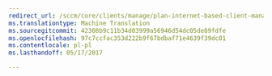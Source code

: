 ```yaml
---
redirect_url: /sccm/core/clients/manage/plan-internet-based-client-management
ms.translationtype: Machine Translation
ms.sourcegitcommit: 42308b9c11b34d03999a56946d54dc05de89fdfe
ms.openlocfilehash: 97c7ccfac353d222b9f67bdbaf71e4639f39dc01
ms.contentlocale: pl-pl
ms.lasthandoff: 05/17/2017

---
```


